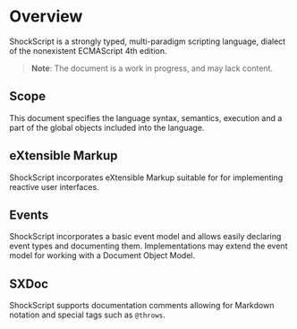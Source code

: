 # Overview

ShockScript is a strongly typed, multi-paradigm scripting language, dialect of the nonexistent ECMAScript 4th edition.

> **Note**: The document is a work in progress, and may lack content.

## Scope

This document specifies the language syntax, semantics, execution and a part of the global objects included into the language.

## eXtensible Markup

ShockScript incorporates eXtensible Markup suitable for for implementing reactive user interfaces.

## Events

ShockScript incorporates a basic event model and allows easily declaring event types and documenting them. Implementations may extend the event model for working with a Document Object Model.

## SXDoc

ShockScript supports documentation comments allowing for Markdown notation and special tags such as `@throws`.